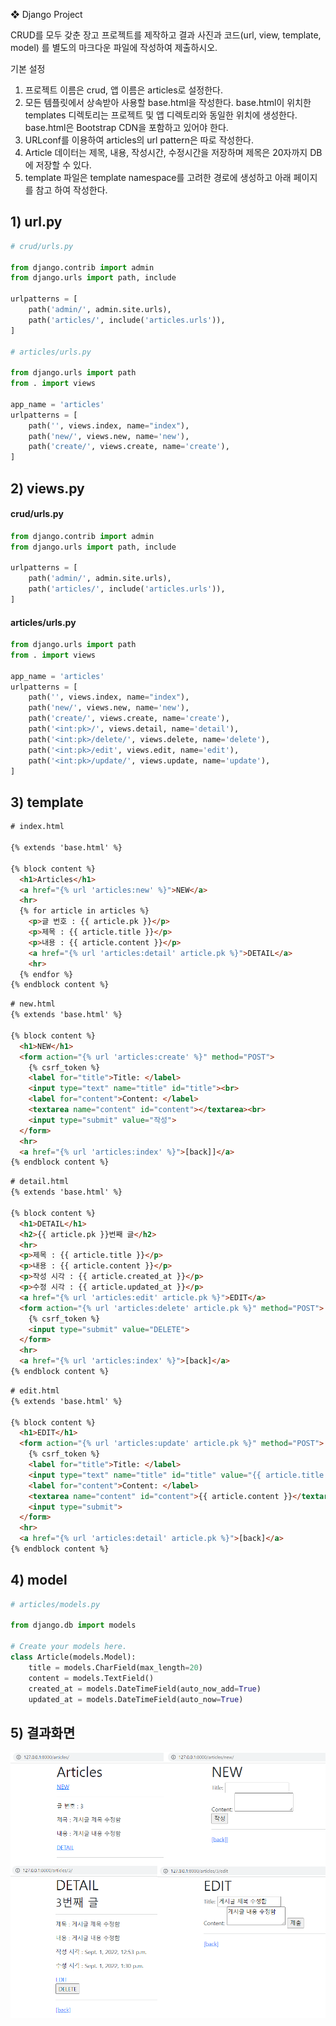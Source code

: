 ❖ Django Project 

CRUD를 모두 갖춘 장고 프로젝트를 제작하고 결과 사진과 코드(url, view, template, model) 를 별도의 마크다운 파일에 작성하여 제출하시오. 

 기본 설정 

1) 프로젝트 이름은 crud, 앱 이름은 articles로 설정한다. 
2) 모든 템플릿에서 상속받아 사용할 base.html을 작성한다. base.html이 위치한 templates 디렉토리는 프로젝트 및 앱 디렉토리와 동일한 위치에 생성한다. base.html은 Bootstrap CDN을 포함하고 있어야 한다. 
3) URLconf를 이용하여 articles의 url pattern은 따로 작성한다. 
4) Article 데이터는 제목, 내용, 작성시간, 수정시간을 저장하며 제목은 20자까지 DB에 저장할 수 있다. 
5) template 파일은 template namespace를 고려한 경로에 생성하고 아래 페이지를 참고 하여 작성한다. 





## 1) url.py

```python
# crud/urls.py

from django.contrib import admin
from django.urls import path, include

urlpatterns = [
    path('admin/', admin.site.urls),
    path('articles/', include('articles.urls')),
]

# articles/urls.py

from django.urls import path
from . import views

app_name = 'articles'
urlpatterns = [
    path('', views.index, name="index"),
    path('new/', views.new, name='new'),
    path('create/', views.create, name='create'),
]
```





## 2) views.py

#### crud/urls.py

```python
from django.contrib import admin
from django.urls import path, include

urlpatterns = [
    path('admin/', admin.site.urls),
    path('articles/', include('articles.urls')),
]

```

#### articles/urls.py

```python
from django.urls import path
from . import views

app_name = 'articles'
urlpatterns = [
    path('', views.index, name="index"),
    path('new/', views.new, name='new'),
    path('create/', views.create, name='create'),
    path('<int:pk>/', views.detail, name='detail'),
    path('<int:pk>/delete/', views.delete, name='delete'),
    path('<int:pk>/edit', views.edit, name='edit'),
    path('<int:pk>/update/', views.update, name='update'),
]
```



## 3) template

```html
# index.html

{% extends 'base.html' %}

{% block content %}
  <h1>Articles</h1>
  <a href="{% url 'articles:new' %}">NEW</a>
  <hr>
  {% for article in articles %}
    <p>글 번호 : {{ article.pk }}</p>
    <p>제목 : {{ article.title }}</p>
    <p>내용 : {{ article.content }}</p>
    <a href="{% url 'articles:detail' article.pk %}">DETAIL</a>
    <hr>
  {% endfor %}
{% endblock content %}
```



```html
# new.html
{% extends 'base.html' %}

{% block content %}
  <h1>NEW</h1>
  <form action="{% url 'articles:create' %}" method="POST">
    {% csrf_token %}
    <label for="title">Title: </label>
    <input type="text" name="title" id="title"><br>
    <label for="content">Content: </label>
    <textarea name="content" id="content"></textarea><br>
    <input type="submit" value="작성">
  </form>
  <hr>
  <a href="{% url 'articles:index' %}">[back]]</a>
{% endblock content %}

```



```html
# detail.html
{% extends 'base.html' %}

{% block content %}
  <h1>DETAIL</h1>
  <h2>{{ article.pk }}번째 글</h2>
  <hr>
  <p>제목 : {{ article.title }}</p>
  <p>내용 : {{ article.content }}</p>
  <p>작성 시각 : {{ article.created_at }}</p>
  <p>수정 시각 : {{ article.updated_at }}</p>
  <a href="{% url 'articles:edit' article.pk %}">EDIT</a>
  <form action="{% url 'articles:delete' article.pk %}" method="POST">
    {% csrf_token %}
    <input type="submit" value="DELETE">
  </form>
  <hr>
  <a href="{% url 'articles:index' %}">[back]</a>
{% endblock content %}
```



```html
# edit.html
{% extends 'base.html' %}

{% block content %}
  <h1>EDIT</h1>
  <form action="{% url 'articles:update' article.pk %}" method="POST">
    {% csrf_token %}
    <label for="title">Title: </label>
    <input type="text" name="title" id="title" value="{{ article.title }}"><br>
    <label for="content">Content: </label>
    <textarea name="content" id="content">{{ article.content }}</textarea>
    <input type="submit">
  </form>
  <hr>
  <a href="{% url 'articles:detail' article.pk %}">[back]</a>
{% endblock content %}
```



## 4) model

```python
# articles/models.py

from django.db import models

# Create your models here.
class Article(models.Model):
    title = models.CharField(max_length=20)
    content = models.TextField()
    created_at = models.DateTimeField(auto_now_add=True)
    updated_at = models.DateTimeField(auto_now=True)
```



## 5) 결과화면

![image-20220901223801402](04_django_workshop.assets/image-20220901223801402.png)